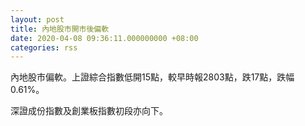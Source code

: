 ```yaml
---
layout: post
title: 內地股市開市後偏軟
date: 2020-04-08 09:36:11.000000000 +08:00
categories: rss
---
```


內地股市偏軟。上證綜合指數低開15點，較早時報2803點，跌17點，跌幅0.61%。

深證成份指數及創業板指數初段亦向下。
